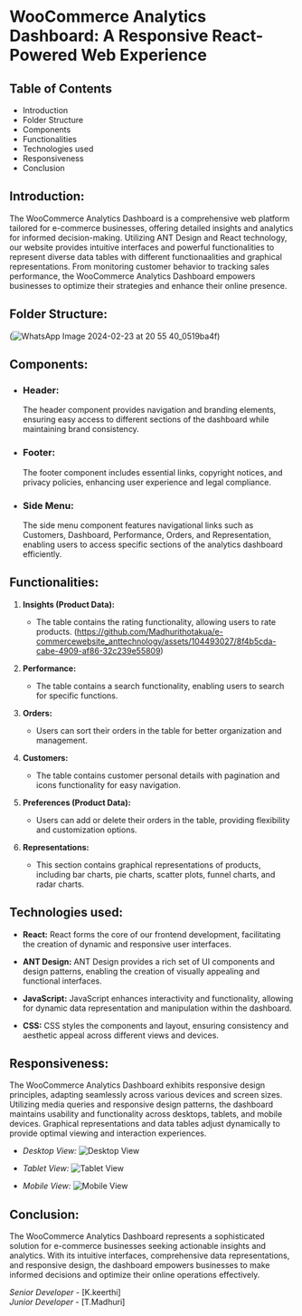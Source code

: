 # WooCommerce Analytics Dashboard: A Responsive React-Powered Web Experience

## Table of Contents
- Introduction
- Folder Structure
- Components
- Functionalities
- Technologies used
- Responsiveness
- Conclusion

## Introduction:
The WooCommerce Analytics Dashboard is a comprehensive web platform tailored for e-commerce businesses, offering detailed insights and analytics for informed decision-making. Utilizing ANT Design and React technology, our website provides intuitive interfaces and powerful functionalities to represent diverse data tables with different functionaalities and graphical representations. From monitoring customer behavior to tracking sales performance, the WooCommerce Analytics Dashboard empowers businesses to optimize their strategies and enhance their online presence.

## Folder Structure:
(![WhatsApp Image 2024-02-23 at 20 55 40_0519ba4f](https://github.com/Madhurithotakua/e-commercewebsite_anttechnology/assets/104493027/f64d14ff-ced7-4bdd-8fcd-378352b49fe3))

## Components:

- ### Header:
  The header component provides navigation and branding elements, ensuring easy access to different sections of the dashboard while maintaining brand consistency.

- ### Footer:
  The footer component includes essential links, copyright notices, and privacy policies, enhancing user experience and legal compliance.

- ### Side Menu:
  The side menu component features navigational links such as Customers, Dashboard, Performance, Orders, and Representation, enabling users to access specific sections of the analytics dashboard efficiently.

## Functionalities:

1. **Insights (Product Data):**
   - The table contains the rating functionality, allowing users to rate products.
     (https://github.com/Madhurithotakua/e-commercewebsite_anttechnology/assets/104493027/8f4b5cda-cabe-4909-af86-32c239e55809)


2. **Performance:**
   - The table contains a search functionality, enabling users to search for specific functions.

3. **Orders:**
   - Users can sort their orders in the table for better organization and management.

4. **Customers:**
   - The table contains customer personal details with pagination and icons functionality for easy navigation.
     
5. **Preferences (Product Data):**
   - Users can add or delete their orders in the table, providing flexibility and customization options.

6. **Representations:**
   - This section contains graphical representations of products, including bar charts, pie charts, scatter plots, funnel charts, and radar charts.

## Technologies used:

- **React:**
  React forms the core of our frontend development, facilitating the creation of dynamic and responsive user interfaces.

- **ANT Design:**
  ANT Design provides a rich set of UI components and design patterns, enabling the creation of visually appealing and functional interfaces.

- **JavaScript:**
  JavaScript enhances interactivity and functionality, allowing for dynamic data representation and manipulation within the dashboard.

- **CSS:**
  CSS styles the components and layout, ensuring consistency and aesthetic appeal across different views and devices.


## Responsiveness:

The WooCommerce Analytics Dashboard exhibits responsive design principles, adapting seamlessly across various devices and screen sizes. Utilizing media queries and responsive design patterns, the dashboard maintains usability and functionality across desktops, tablets, and mobile devices. Graphical representations and data tables adjust dynamically to provide optimal viewing and interaction experiences.

- *Desktop View:*
  ![Desktop View](![image](https://github.com/Madhurithotakua/e-commercewebsite_anttechnology/assets/104493027/3b6dd114-3ba8-43dc-948d-ffa6e2b3eafc))

- *Tablet View:*
  ![Tablet View](![image](https://github.com/Madhurithotakua/e-commercewebsite_anttechnology/assets/104493027/5c435431-5ab6-4fce-86b6-a21f24eecd5d)
)

- *Mobile View:*
  ![Mobile View](![image](https://github.com/Madhurithotakua/e-commercewebsite_anttechnology/assets/104493027/7f981080-f36f-4bc9-8b20-b6bd9d3aa7f8)
)

## Conclusion:

The WooCommerce Analytics Dashboard represents a sophisticated solution for e-commerce businesses seeking actionable insights and analytics. With its intuitive interfaces, comprehensive data representations, and responsive design, the dashboard empowers businesses to make informed decisions and optimize their online operations effectively.

*Senior Developer* - [K.keerthi]  
*Junior Developer* - [T.Madhuri]

